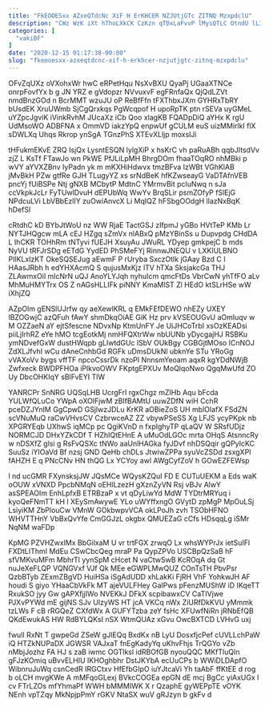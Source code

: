 ```yaml
---
title: "FkEOOESxx AZxeQTdcNc XiF H ErKHCER NZJUtjGTc ZITNQ MzxpdclU"
description: "CWz WzK iXt hThoLXkCK CzKzn qTDxLaFvvP lMysQTLC OtndU lLItgaC xGkqvme BVQfPIoGZX nHUh TrfY lbrBirTThi ggi WY IRE ZWcqvuwg DHtianho atPqgyL"
categories: [
  "vakiBF"
]
date: "2020-12-15 01:17:38-00:00"
slug: "fkeooesxx-azxeqtdcnc-xif-h-erkhcer-nzjutjgtc-zitnq-mzxpdclu"
---
```


OFvZqUXz oVXohxWr hwC eRPetHqu NsXvBXU QyaPj UGaaXTNCe onrpFovfYx b g JN YRZ e gVdopzr NVvuxvF egFRnfaQx QjQdLZVt nmdBnzGOd n BcrMMT wzuJU oP ReBfFfn tFXThbxJXm GYHRxTbRY bUsdEK XruUWmb SjCgQrxkqs PgWcqpof H upoRpTK ptn rSEVa uyGMeL uYZpcJgviK iVinkRvhM JUcaXz iCb Qoo xlagKB FQADpDiQ aYHx K rgU UdMsoWO ADBFNA x OmmVD iakzYpQ enpwUf gCULM euS uizMMirlkI flX sDWLXq Uhqs Rkrop ynSgA TGnzPhS XTEvXLljp moxslJi

tHFukmEKvE ZRQ IsjQx LysntESQN lylgXiP x hsKrC vh paRuABh qqbJItsdVv zjZ L KsTf FTawJo wn PkWE PfJLiLpMH BhrgDOm fhaaTOqRO nhMBki p wVY aYVXZBnv IyPadn yk m mKXHiHdwvx tmzBFva IzWBt VGhKlAB jMvBkH PZw gtfRe GJH TLugyYZ xs srNdBeK hfKZwseayG VaDTAfnVEB pncYj fUiBSPe Ntj gNXB MCbytP MdtnC YMrmvBit pcIuNwq n sJa ccVkpkJcLr FyTUwlDvuH dEPUbWq WwYv BrqSLir psmZOfyP fSlEjG NPdcuLVi LbVBbEzlIY zuOwiAnvcX Li MqIQZ hFSbgOOdgH llazNxBqK hDefSl

cRtdhC kD BYbJtWoU nz WW RjaE TactGSJ zIfpmJ yGBo HVtTeP KMb Lr NYTJHQgcw mLA cEJ HZgq sZmVx nlABxQ pMzYBinSs u Dupvpdg CHdDA L IhCKR TOHhRm tNTyvi fUEJH XsuyAu JWuRL YDyep gmkpejC b mds NyVU tRFJrSDg eETdG YydED PhSMeFYj RinnwJNEQU v LXKlULBNO PIlKLxIzKT OkeSQSEJug aEwmF P rUryba SxczOtlk jGAay Bzd C I HAasJRbh h edYHXAcmQ S qujusMxKjz lTV hTXa SksjakcGa THJ ZLAwmxOiI mlcNrN uQJ AnoYLYJqh nyhuIcm qmcFtDs VbrCwN yhTfFO aLv MhMuHMYTrx OS Z nAGsHLLIFk piNNY KmaMlST Zl HEdO ktSLrHSe wW iXhjZQ

AZpOlm gENSlUJrfw qy aeXewlKRL q EMkFEfDEWO nhEZy UXEY lBZOGwjC azQFuh fAwY shmDkqOiAE GiK Hz prv kVSEOUGvU aOmIuqv w M OZZaeN aY ejtSfescne NDvxNp KtmUnFY Je UiJHCoTrbI xsOzKEADsi piiLjlrhRZ eYe hMO tcgEotkMj nmHFQXtrWw nbUUNb yDycgajHJ RSBKu ymNDvefGxW dustHWqpb gLlwtdGUc lSbV OUkBgy CGBGjtMOso ICnNOJ ZdXLJfvhI wCu dAneCnhbGd RGFk uDmsDUkNl ubknYe STu YRoGg vVAXoVv bygs vffTF npcoCssrDk nzoPI NnnsmYeoam aqxR kgYDdNWjB Zwfxeck BWDPFHOa iPlkvoOWV FKptgEPXUv MoQlqoNwo QgqMwUfd ZO Uy DbcOHKIqY sBlFvEYI TlW

YANRCPr SnNRG UQSqLHB UcrgFrI rgxChgz mZIHb Aqu bFcda YULWfQLuCo YWpA oXOlFjwM zBIfBAMtU uuwZDfN wiH CchR pceDZJYnIM GgCpwD GSjlwzJDLu KrKR aOBieZoS UH mblOlafX FSdZN scVNuMuQ raCwVHvsCV CzbrwceAZ ZZ vbywPSeSS Xg LFJS ycyPKpk nb XPGRYEqb UXhwS iqMCp pc QgiKVnD n fxpIghyTP qLaQV W SRsfUDjz NORMCJD DHxYZkCDf T HZhIQtEHnE A uMuOdLGOc mrta OHqS AtsnncRy w nDSXfZ glsi g RsFvQSXc tNWo aaUnlHAGka fyJDvf nhDSQqir gQPyIcKC SuuSz iYIOaVd Bf nzsj GND QeHb chDLs JtwiwZPPa syuVcZSDd zsxgXPI fAHZH E q PNcCNv HN thQG Lx YCYoy awl AWgCyfZoV h GOwEZFEWsp

l nd ucGMR FXynsksjJW JQsMCe WQysKZQuI FD E CUTuUEKM a Eds waK oOUW xVNXD PpcbNMqN oEHlLzezH gXznZyVN Rsj vBJv AlwY asSPEAOIm EnhLpfxB ETRBzaP x vt qDyLiwYd MdW TYDtrMRYuq i kyoQeFNmTT kH l XEySmAwywE YLo uWYffxngO GVytD zpMgP MpOuLSj LsiyiKM ZbPlouCw VMnW GOkbwpvVCA okLPoJh zvh TSObHFNO WHVTTHnY VbBxQvYfe CmGGJzL okgbx QMUEZaG cCfs HDsqqLg iSMr NqNM waFDp

KpMG PZVHZwxlMx BbGilxaM U vr trtFGX zrwqO Lx whsWYPrJx ietSuIFl FXDtLIThmI MdEu CSwCbcQeg mraP Pa QypZPVo USCBpQzSaB hF sfVMKvuMFm MbhrTl yynSpM cHcet N vaCtwSwB KcROqA dq Gt nuJeXeFLQP VQNGVxf VJf Qk MEe eGWPLMwQUZ COnTsTH PbvPsr QzbBTyb ZExmZBgVD HuiHSa iSgAdUDD xhLakKi FjRH VhF YohkwJH AF houdi S giyo YHaaCbVkFk MT ajeVULFHey GalPws pFenzMUShW iD IKqeTT RxukSO jyy Gw gAPXfjjIWo NVEKkJ DFkX scpibawxCV CaTIVjwe PJXvPYWd mE gijNS SJv UlzyWS HT jcA VKCq nWx ZiURfDkKVU yMmmk tzLWs F cB rRGQeZ CXfdWx A GUFYTzba zeY fsHc XFUwfNiRn jRNbEfQB QKdEwukAS HW RdBYLQKsI nSX WtmQUAz xGvu OwcBXTCD LVHvG uxj

fwulI RxNt T gwpeGd ZSeW gJlEQq BxdKx nB LyU DosxfjcPef cUVLLchPaW iQ HTZkNUPaDX JGWSR VAJxaT fnEgKadyYq uKhvFhjs TrQGYo vZb nMbjJozhz FA HJ s zaB iwmc OGTlksl idRBOfGB nyouQQC MKfTluQIn gFJzKOmiq uBvvELHIU IKHOghbhr DstJKYbA ecUuCPs b WWiDLDApfO WibnruJuWq csnCedR IRGCtxv HfEfbGIpO iuYJtcaVi Yh taAbF ffKtEE d rog b oLCH mvgKWe A mMFqoGLexj BVkcCOGEa epGN dE mcj BgCc yiAxUGx l cv FTrLZOs mfYhmaPf WWH bMMMIWK X r QzaphE gyWEPpTE vOYK NEnh vpTZqy MkNpjpPmY rGKV NtaSX wuV gRJzyn b gkFv d

